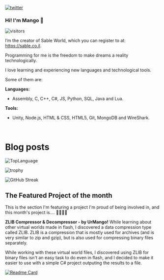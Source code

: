 
[![twitter](https://img.shields.io/twitter/follow/_NoamRaz_?logo=twitter&style=for-the-badge)](https://twitter.com/_NoamRaz_) 
### Hi! I'm Mango 👋
![visitors](https://visitor-badge.glitch.me/badge?page_id=UrMango)

I’m the creator of Sable World, which you can register to at: https://sable.co.il.

Programming for me is the freedom to make dreams a reality technologically.

I love learning and experiencing new languages and technological tools.

Some of them are:

**Languages:**
 - Assembly, C, C++, C#, JS, Python, SQL, Java and Lua.

**Tools:**
 - Unity, Node.js, HTML & CSS, HTML5, Git, MongoDB and WireShark.

<br/>

# Blog posts
<!-- BLOG-POST-LIST:START -->
<!-- BLOG-POST-LIST:END -->

![TopLanguage](https://github-readme-stats.vercel.app/api/top-langs/?username=UrMango&layout=compact&theme=dark)

![trophy](https://github-profile-trophy.vercel.app/?username=UrMango&theme=onedark)

![GitHub Streak](https://github-readme-streak-stats.herokuapp.com?user=UrMango&theme=dark&date_format=M%20j%5B%2C%20Y%5D&fire=00FF02)

## The Featured Project of the month
This is the section I'm featuring a project I'm proud of being involved in,
and this month's project is.... 🥁🥁🥁🥁

 **ZLIB Compressor & Decompressor - by UrMango!**
 While learning about other virtual worlds made in flash, I discovered a data compression type called ZLIB.
 ZLIB is a compression that is mostly used for archives (and is very similar to zip and gzip), but is also used for compressing binary files separately.

While working with these virtual world files, I discovered using ZLIB for binary files isn't an easy task to do even in flash, and I decided to make it easier to use with a simple C# project outputing the results to a file.

[![Readme Card](https://github-readme-stats.vercel.app/api/pin/?username=UrMango&repo=zlib-comp-decomp&theme=dark)](https://github.com/UrMango/zlib-comp-decomp)

